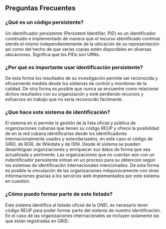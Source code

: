 ## Preguntas Frecuentes

### ¿Qué es un código persistente?
Un identificador persistente (Persistent Identifier, PID) es un identificador construido e implementado de manera que el recurso identificado continúe siendo el mismo independientemente de la ubicación de su representación así como del hecho de que varias copias estén disponibles en diversas ubicaciones. Significa que los PIDs son URNs. 


### ¿Por qué es importante usar identificación persistente?
De esta forma los resultados de su investigación permite ser reconocida y eficazmente medida desde los sistemas de control y monitoreo de la calidad. De otra forma es posible que nunca se encuentre como relacionar dichos resultados con su organización y esté perdiendo recursos y esfuerzos en trabajo que no sería reconocido fácilmente.


### ¿Que hace este sistema de identificación?
El sistema en sí permite la gestión de la lista oficial y pública de organizaciones cubanas que tienen su código REUP y ofrece la posibilidad de en la red cubana identificarlas desde los identificadores internacionalmente usados y estandarizados, en este caso el código de GRID, de ROR, de Wikidata y de ISNI. 
Desde el sistema se pueden desambiguar organziaciones y enriquecer sus datos de forma que sea actualizada y pertinente. 
Las organizaciones que no cuentan aún con un indentificador persistente entran en un proceso para su obtención según los sistemas de identificación internacionales mencionados.
De esta forma es posible la vinculación de las organizaciones inéquivocamente con otras informaciones gracias a los servicios web implementados por este sistema en cuestión.


### ¿Cómo puedo formar parte de este listado?
Este sistema identifica al listado oficial de la ONEI, es necesario tener código REUP para poder formar parte del sistema de nuestro identificación.
En el caso de las organizaciones internacionales se incluyen solamente las que están registradas en GRID.